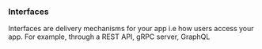 ### Interfaces

Interfaces are delivery mechanisms for your app i.e how users access your app. For example, through a REST API, gRPC server, GraphQL
